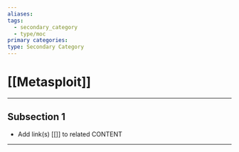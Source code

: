 ```yaml
---
aliases:
tags:
  - secondary_category
  - type/moc
primary categories:
type: Secondary Category
---
```

# [[Metasploit]]

***

## Subsection 1

* Add link(s) [[]] to related CONTENT

***

